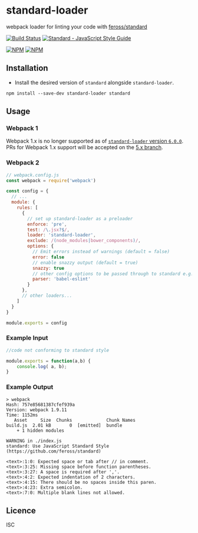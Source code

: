 # standard-loader

webpack loader for linting your code with [feross/standard](https://github.com/feross/standard)

[![Build Status](https://travis-ci.org/timoxley/standard-loader.png?branch=master)](https://travis-ci.org/timoxley/standard-loader)
[![Standard - JavaScript Style Guide](https://img.shields.io/badge/code_style-standard-brightgreen.svg)](http://standardjs.com/)

[![NPM](https://nodei.co/npm/standard-loader.png?downloads=true)](https://nodei.co/npm/standard-loader/)
[![NPM](https://nodei.co/npm-dl/standard-loader.png?months=3&height=2)](https://nodei.co/npm/standard-loader/)

## Installation

* Install the desired version of `standard` alongside `standard-loader`.

```
npm install --save-dev standard-loader standard
```

## Usage

### Webpack 1

Webpack 1.x is no longer supported as of [`standard-loader` version `6.0.0`](https://github.com/timoxley/standard-loader/compare/5.0.0...6.0.0).  PRs for Webpack 1.x support will be accepted on the [5.x branch](https://github.com/timoxley/standard-loader/tree/5.x).

### Webpack 2

```js
// webpack.config.js
const webpack = require('webpack')

const config = {
  // ...
  module: {
    rules: [
      {
        // set up standard-loader as a preloader
        enforce: 'pre',
        test: /\.jsx?$/,
        loader: 'standard-loader',
        exclude: /(node_modules|bower_components)/,
        options: {
          // Emit errors instead of warnings (default = false)
          error: false
          // enable snazzy output (default = true)
          snazzy: true
          // other config options to be passed through to standard e.g.
          parser: 'babel-eslint'
        }
      },
      // other loaders...
    ]
  }
}

module.exports = config
```


### Example Input

```js
//code not conforming to standard style

module.exports = function(a,b) {
    console.log( a, b);
}

```

### Example Output

```
> webpack
Hash: 757e85681387cfef939a
Version: webpack 1.9.11
Time: 1152ms
   Asset     Size  Chunks             Chunk Names
build.js  2.01 kB       0  [emitted]  bundle
    + 1 hidden modules

WARNING in ./index.js
standard: Use JavaScript Standard Style (https://github.com/feross/standard)

<text>:1:0: Expected space or tab after // in comment.
<text>:3:25: Missing space before function parentheses.
<text>:3:27: A space is required after ','.
<text>:4:2: Expected indentation of 2 characters.
<text>:4:15: There should be no spaces inside this paren.
<text>:4:23: Extra semicolon.
<text>:7:0: Multiple blank lines not allowed.
```

## Licence

ISC

